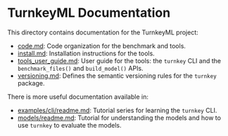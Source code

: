# TurnkeyML Documentation

This directory contains documentation for the TurnkeyML project:
- [code.md](https://github.com/onnx/turnkeyml/blob/main/docs/code.md): Code organization for the benchmark and tools.
- [install.md](https://github.com/onnx/turnkeyml/blob/main/docs/install.md): Installation instructions for the tools.
- [tools_user_guide.md](https://github.com/onnx/turnkeyml/blob/main/docs/tools_user_guide.md): User guide for the tools: the `turnkey` CLI and the `benchmark_files()` and `build_model()` APIs.
- [versioning.md](https://github.com/onnx/turnkeyml/blob/main/docs/versioning.md): Defines the semantic versioning rules for the `turnkey` package.

There is more useful documentation available in:
- [examples/cli/readme.md](https://github.com/onnx/turnkeyml/blob/main/examples/cli/readme.md): Tutorial series for learning the `turnkey` CLI.
- [models/readme.md](https://github.com/onnx/turnkeyml/blob/main/models/readme.md): Tutorial for understanding the models and how to use `turnkey` to evaluate the models.